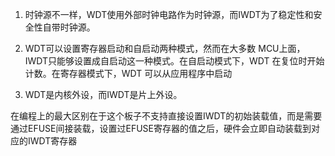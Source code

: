 1. 时钟源不一样，WDT使用外部时钟电路作为时钟源，而IWDT为了稳定性和安全性自带时钟源。
    
2. WDT可以设置寄存器启动和自启动两种模式，然而在大多数 MCU上面， IWDT只能够设置成自启动这一种模式。在自启动模式下，WDT 在复位时开始计数。在寄存器模式下，WDT 可以从应用程序中启动
    
3. WDT是内核外设，而IWDT是片上外设。

在编程上的最大区别在于这个板子不支持直接设置IWDT的初始装载值，而是需要通过EFUSE间接装载，设置过EFUSE寄存器的值之后，硬件会立即自动装载到对应的IWDT寄存器